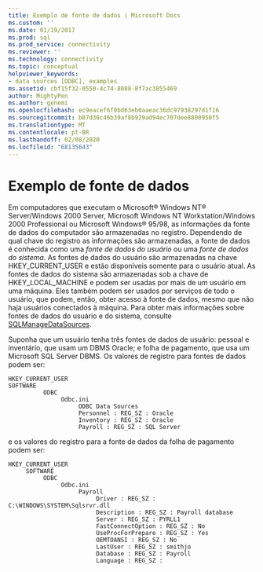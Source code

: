 ```yaml
---
title: Exemplo de fonte de dados | Microsoft Docs
ms.custom: ''
ms.date: 01/19/2017
ms.prod: sql
ms.prod_service: connectivity
ms.reviewer: ''
ms.technology: connectivity
ms.topic: conceptual
helpviewer_keywords:
- data sources [ODBC], examples
ms.assetid: cbf15f32-0550-4c74-8088-8f7ac3855469
author: MightyPen
ms.author: genemi
ms.openlocfilehash: ec9eacef6f0bd63eb0aaeac36dc97938297d1f16
ms.sourcegitcommit: b87d36c46b39af8b929ad94ec707dee8800950f5
ms.translationtype: MT
ms.contentlocale: pt-BR
ms.lasthandoff: 02/08/2020
ms.locfileid: "68135643"
---
```

# <a name="data-source-example"></a>Exemplo de fonte de dados
Em computadores que executam o Microsoft® Windows NT® Server/Windows 2000 Server, Microsoft Windows NT Workstation/Windows 2000 Professional ou Microsoft Windows® 95/98, as informações da fonte de dados do computador são armazenadas no registro. Dependendo de qual chave do registro as informações são armazenadas, a fonte de dados é conhecida como uma *fonte de dados do usuário* ou uma *fonte de dados do sistema*. As fontes de dados do usuário são armazenadas na chave HKEY_CURRENT_USER e estão disponíveis somente para o usuário atual. As fontes de dados do sistema são armazenadas sob a chave de HKEY_LOCAL_MACHINE e podem ser usadas por mais de um usuário em uma máquina. Eles também podem ser usados por serviços de todo o usuário, que podem, então, obter acesso à fonte de dados, mesmo que não haja usuários conectados à máquina. Para obter mais informações sobre fontes de dados do usuário e do sistema, consulte [SQLManageDataSources](../../odbc/reference/syntax/sqlmanagedatasources.md).  
  
 Suponha que um usuário tenha três fontes de dados de usuário: pessoal e inventário, que usam um DBMS Oracle; e folha de pagamento, que usa um Microsoft SQL Server DBMS. Os valores de registro para fontes de dados podem ser:  
  
```  
HKEY_CURRENT_USER  
SOFTWARE  
          ODBC  
               Odbc.ini  
                    ODBC Data Sources  
                    Personnel : REG_SZ : Oracle  
                    Inventory : REG_SZ : Oracle  
                    Payroll : REG_SZ : SQL Server  
```  
  
 e os valores do registro para a fonte de dados da folha de pagamento podem ser:  
  
```  
HKEY_CURRENT_USER  
     SOFTWARE  
          ODBC  
               Odbc.ini  
                    Payroll  
                         Driver : REG_SZ : C:\WINDOWS\SYSTEM\Sqlsrvr.dll  
                         Description : REG_SZ : Payroll database  
                         Server : REG_SZ : PYRLL1  
                         FastConnectOption : REG_SZ : No                          UseProcForPrepare : REG_SZ : Yes  
                         OEMTOANSI : REG_SZ : No  
                         LastUser : REG_SZ : smithjo  
                         Database : REG_SZ : Payroll  
                         Language : REG_SZ :  
```
